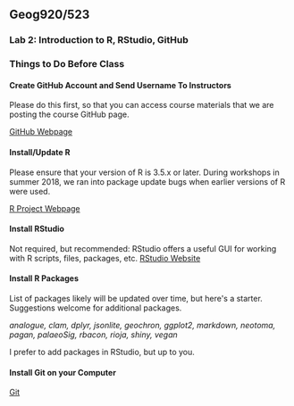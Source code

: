 ## Geog920/523
### Lab 2:  Introduction to R, RStudio, GitHub

### Things to Do Before Class


#### Create GitHub Account and Send Username To Instructors
Please do this first, so that you can access course materials that we are posting the course GitHub page.

[GitHub Webpage](https://www.github.com)

#### Install/Update R
Please ensure that your version of R is 3.5.x or later.  During workshops in summer 2018, we ran into package update bugs when earlier versions of R were used.

[R Project Webpage](https://www.r-project.org/)

#### Install RStudio
Not required, but recommended: RStudio offers a useful GUI  for working with R scripts, files, packages, etc. [RStudio Website](https://www.rstudio.com/)

#### Install R Packages
List of packages likely will be updated over time, but here's a starter.  Suggestions welcome for additional packages.

*analogue, clam, dplyr, jsonlite, geochron, ggplot2, markdown, neotoma, pagan, palaeoSig, rbacon, rioja, shiny, vegan*

I prefer to add packages in RStudio, but up to you.

#### Install Git on your Computer
[Git](https://git-scm.com/downloads)
